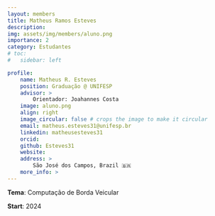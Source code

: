 ```yaml
---
layout: members
title: Matheus Ramos Esteves
description: 
img: assets/img/members/aluno.png
importance: 2
category: Estudantes
# toc:
#   sidebar: left

profile:
    name: Matheus R. Esteves
    position: Graduação @ UNIFESP
    advisor: >
        Orientador: Joahannes Costa
    image: aluno.png
    align: right
    image_circular: false # crops the image to make it circular
    email: matheus.esteves31@unifesp.br
    linkedin: matheusesteves31
    orcid: 
    github: Esteves31
    website:
    address: >
        São José dos Campos, Brazil 🇧🇷
    more_info: >
---
```


**Tema**: Computação de Borda Veicular

**Start**: 2024